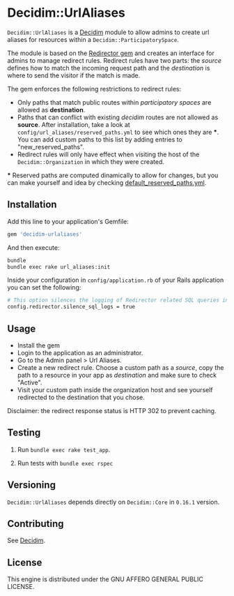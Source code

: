 # Decidim::UrlAliases

`Decidim::UrlAliases` is a [Decidim](https://github.com/decidim/decidim) module to allow admins to create url aliases for resources within a `Decidim::ParticipatorySpace`.

The module is based on the [Redirector gem](https://github.com/vigetlabs/redirector) and creates an interface for admins to manage redirect rules. Redirect rules have two parts: the _source_ defines how to match the incoming request path and the _destination_ is where to send the visitor if the match is made.

The gem enforces the following restrictions to redirect rules:
- Only paths that match public routes within _participatory spaces_ are allowed as **destination**.
- Paths that can conflict with existing _decidim_ routes are not allowed as **source**. After installation, take a look at `config/url_aliases/reserved_paths.yml` to see which ones they are **\***. You can add custom paths to this list by adding entries to "new_reserved_paths".
- Redirect rules will only have effect when visiting the host of the `Decidim::Organization` in which they were created.

**\*** Reserved paths are computed dinamically to allow for changes, but you can make yourself and idea by checking [default_reserved_paths.yml](config/default_reserved_paths.yml).

## Installation

Add this line to your application's Gemfile:

```ruby
gem 'decidim-urlaliases'
```

And then execute:

```bash
bundle
bundle exec rake url_aliases:init
```

Inside your configuration in `config/application.rb` of your Rails application you can set the following:
```bash
# This option silences the logging of Redirector related SQL queries in your log file
config.redirector.silence_sql_logs = true
```

## Usage

- Install the gem
- Login to the application as an administrator.
- Go to the Admin panel > Url Aliases.
- Create a new redirect rule. Choose a custom path as a _source_, copy the path to a resource in your app as _destination_ and make sure to check "Active".
- Visit your custom path inside the organization host and see yourself redirected to the destination that you chose.

Disclaimer: the redirect response status is HTTP 302 to prevent caching.

## Testing

1. Run `bundle exec rake test_app`.

2. Run tests with `bundle exec rspec`

## Versioning

`Decidim::UrlAliases` depends directly on `Decidim::Core` in `0.16.1` version.

## Contributing

See [Decidim](https://github.com/decidim/decidim).

## License

This engine is distributed under the GNU AFFERO GENERAL PUBLIC LICENSE.
